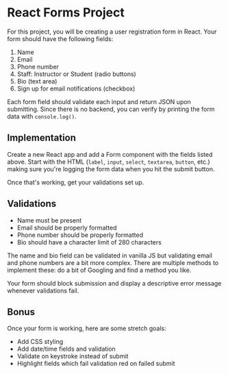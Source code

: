 # React Forms Project

For this project, you will be creating a user registration form in React. Your
form should have the following fields:

1. Name
2. Email
3. Phone number
4. Staff: Instructor or Student (radio buttons)
5. Bio (text area)
6. Sign up for email notifications (checkbox)

Each form field should validate each input and return JSON upon submitting.
Since there is no backend, you can verify by printing the form data with
`console.log()`.


## Implementation

Create a new React app and add a Form component with the fields listed above.
Start with the HTML (`label`, `input`, `select`, `textarea`, `button`, etc.)
making sure you're logging the form data when you hit the submit button.

Once that's working, get your validations set up.

## Validations

* Name must be present
* Email should be properly formatted
* Phone number should be properly formatted
* Bio should have a character limit of 280 characters

The name and bio field can be validated in vanilla JS but validating email and
phone numbers are a bit more complex. There are multiple methods to implement
these: do a bit of Googling and find a method you like.

Your form should block submission and display a descriptive error message
whenever validations fail.

## Bonus

Once your form is working, here are some stretch goals:

* Add CSS styling
* Add date/time fields and validation
* Validate on keystroke instead of submit
* Highlight fields which fail validation red on failed submit


